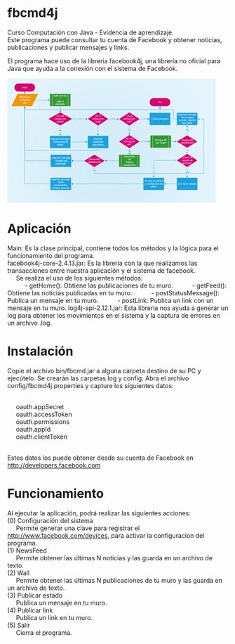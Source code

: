 # fbcmd4j
Curso Computación con Java - Evidencia de aprendizaje.<br>
Este programa puede consultar tu cuenta de Facebook y obtener noticias, publicaciones y publicar mensajes y links.

El programa hace uso de la libreria facebook4j, una librería no oficial para Java que ayuda a la conexión con el sistema de Facebook.

![Diagrama](diagrama.jpg)

# Aplicación

Main: Es la clase principal, contiene todos los métodos y la lógica para el funcionamiento del programa.<br>
facebook4j-core-2.4.13.jar: Es la librería con la que realizamos las transacciones entre nuestra aplicación y el sistema de facebook.<br>
&nbsp;&nbsp;&nbsp;&nbsp;&nbsp;Se realiza el uso de los siguientes métodos:<br>
&nbsp;&nbsp;&nbsp;&nbsp;&nbsp;&nbsp;&nbsp;&nbsp;&nbsp;&nbsp;- getHome(): Obtiene las publicaciones de tu muro.
&nbsp;&nbsp;&nbsp;&nbsp;&nbsp;&nbsp;&nbsp;&nbsp;&nbsp;&nbsp;- getFeed(): Obtiene las noticias publicadas en tu muro.
&nbsp;&nbsp;&nbsp;&nbsp;&nbsp;&nbsp;&nbsp;&nbsp;&nbsp;&nbsp;- postStatusMessage(): Publica un mensaje en tu muro.
&nbsp;&nbsp;&nbsp;&nbsp;&nbsp;&nbsp;&nbsp;&nbsp;&nbsp;&nbsp;- postLink: Publica un link con un mensaje en tu muro.
log4j-api-2.12.1.jar: Esta libreria nos ayuda a generar un log para obtener los movimientos en el sistema y la captura de errores en un archivo .log.<br>

# Instalación
Copie el archivo bin/fbcmd.jar a alguna carpeta destino de su PC y ejecútelo. Se crearán las carpetas log y config.
Abra el archivo config/fbcmd4j.properties y capture los siguientes datos:<br><br>

&nbsp;&nbsp;&nbsp;&nbsp;&nbsp;oauth.appSecret<br>
&nbsp;&nbsp;&nbsp;&nbsp;&nbsp;oauth.accessToken<br>
&nbsp;&nbsp;&nbsp;&nbsp;&nbsp;oauth.permissions<br>
&nbsp;&nbsp;&nbsp;&nbsp;&nbsp;oauth.appId<br>
&nbsp;&nbsp;&nbsp;&nbsp;&nbsp;oauth.clientToken<br><br>
  
  Estos datos los puede obtener desde su cuenta de Facebook en http://developers.facebook.com

# Funcionamiento
Al ejecutar la aplicación, podrá realizar las siguientes acciones:<br>
(0) Configuración del sistema<br>
&nbsp;&nbsp;&nbsp;&nbsp;&nbsp;Permite generar una clave para registrar el http://www.facebook.com/devices, para activar la configuracion del programa.<br>
(1) NewsFeed<br>
&nbsp;&nbsp;&nbsp;&nbsp;&nbsp;Permite obtener las últimas N noticias y las guarda en un archivo de texto.<br>
(2) Wall<br>
&nbsp;&nbsp;&nbsp;&nbsp;&nbsp;Permite obtener las últimas N publicaciones de tu muro y las guarda en un archivo de texto.<br>
(3) Publicar estado<br>
&nbsp;&nbsp;&nbsp;&nbsp;&nbsp;Publica un mensaje en tu muro.<br>
(4) Publicar link<br>
&nbsp;&nbsp;&nbsp;&nbsp;&nbsp;Publica un link en tu muro.<br>
(5) Salir<br>
&nbsp;&nbsp;&nbsp;&nbsp;&nbsp;Cierra el programa.<br>


